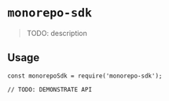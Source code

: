 # `monorepo-sdk`

> TODO: description

## Usage

```
const monorepoSdk = require('monorepo-sdk');

// TODO: DEMONSTRATE API
```
